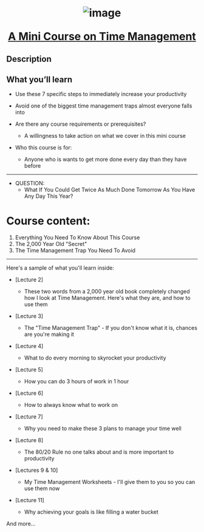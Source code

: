 <h1 align="center"> 

  ![image](https://user-images.githubusercontent.com/51442719/168648026-2d40a246-4d89-4bf8-966e-617552e7b947.png)

  [A Mini Course on Time Management](https://www.udemy.com/course/manageyourtime/learn/lecture/4770560) 

</h1>

## Description

## What you’ll learn
- Use these 7 specific steps to immediately increase your productivity
- Avoid one of the biggest time management traps almost everyone falls into

- Are there any course requirements or prerequisites?
  - A willingness to take action on what we cover in this mini course

- Who this course is for:
  - Anyone who is wants to get more done every day than they have before

---

- QUESTION: 
  - What If You Could Get Twice As Much Done Tomorrow As You Have Any Day This Year?

# Course content:
1. Everything You Need To Know About This Course
2. The 2,000 Year Old "Secret"
3. The Time Management Trap You Need To Avoid

---

Here's a sample of what you'll learn inside:

- [Lecture 2] 
  - These two words from a 2,000 year old book completely changed how I look at Time Management. Here's what they are, and how to use them 

- [Lecture 3] 
  - The "Time Management Trap" - If you don't know what it is, chances are you're making it 

- [Lecture 4] 
  - What to do every morning to skyrocket your productivity 

- [Lecture 5] 
  - How you can do 3 hours of work in 1 hour 

- [Lecture 6] 
  - How to always know what to work on 

- [Lecture 7] 
  - Why you need to make these 3 plans to manage your time well 

- [Lecture 8] 
  - The 80/20 Rule no one talks about and is more important to productivity 

- [Lectures 9 & 10] 
  - My Time Management Worksheets - I'll give them to you so you can use them now 

- [Lecture 11] 
  - Why achieving your goals is like filling a water bucket 

And more...
